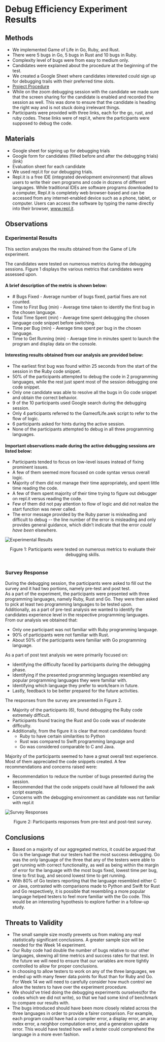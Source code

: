 # Debug Efficiency Experiment Results

## Methods
* We implemented Game of Life in Go, Ruby, and Rust. 
* There were 5 bugs in Go, 5 bugs in Rust and 10 bugs in Ruby.
* Complexity level of bugs were from easy to medium only.
* Candidates were explained about the procedure at the beginning of the test.
* We created a Google Sheet where candidates interested could sign up for debugging trails with their preferred time slots.
* [Project Procedure](docs/test_protocol.pdf)
* While on the zoom debugging session with the candidate we made sure that the screen sharing for the candidate is enabled and recorded the session as well. This was done to ensure that the candidate is heading the right way and is not stuck doing irrelevant things.
* Participants were provided with three links, each for the go, rust, and ruby codes. These links were of repl.it, where the participants were supposed to debug the code.

## Materials
* Google sheet for signing up for debugging trials 
* Google form for candidates (filled before and after the debugging trials) (link)
* Evaluation sheet for each candidate
* We used repl.it for our debugging trials.
* Repl.it is a free IDE (integrated development environment) that allows users to write their own programs and code in dozens of different languages. While traditional IDEs are software programs downloaded to a computer, Repl.it is completely web browser-based and can be accessed from any internet-enabled device such as a phone, tablet, or computer. Users can access the software by typing the name directly into their browser, www.repl.it. 


## Observations

### Experimental Results
This section analyzes the results obtained from the Game of Life experiment. 

The candidates were tested on numerous metrics during the debugging sessions. Figure 1 displays the various metrics that candidates were assessed upon.
<br />
#### A brief description of the metric is shown below:
* \# Bugs Fixed - Average number of bugs fixed, partial fixes are not counted.
* Time to First Bug (min) - Average time taken to identify the first bug in the chosen language.
* Total Time Spent (min) - Average time spent debugging the chosen language code snippet before switching.
* Time per Bug (min) - Average time spent per bug in the chosen language.
* Time to Get Running (min) - Average time in minutes spent to launch the program and display data on the console.

#### Interesting results obtained from our analysis are provided below:
* The earliest first bug was found within 25 seconds from the start of the session in the Ruby code snippet.
* 50% of the participants attempted to debug the code in 2 programming languages, while the rest just spent most of the session debugging one code snippet.
* Only one candidate was able to resolve all the bugs in Go code snippet and obtain the correct behavior.
* 9 of the 10 participants used Google search during the debugging session.
* Only 4 participants referred to the GameofLife.awk script to refer to the flow of logic.
* 6 participants asked for hints during the active session.
* None of the participants attempted to debug in all three programming languages.

#### Important observations made during the active debugging sessions are listed below:
* Participants tended to focus on low-level issues instead of fixing prominent issues.
* A few of them seemed more focused on code syntax versus overall logic.
* Majority of them did not manage their time appropriately, and spent little time reading the code.
* A few of them spent majority of their time trying to figure out debugger on repl.it versus reading the code.
* Few of them did not pay attention to flow of logic and did not realize the start function was never called.
* The error message provided by the Ruby parser is misleading and difficult to debug -- the line number of the error is misleading and only provides general guidance, which didn’t indicate that the error _could have been_ elsewhere.  

![Experimental Results](data/tester_results.png)<div align="center">Figure 1: Participants were tested on numerous metrics to evaluate their debugging skills.</div>
<br />

### Survey Response
During the debugging session, the participants were asked to fill out the survey and it had two portions, namely pre-test and post test.
<br />
As a part of the experiment, the participants were presented with three programming languages, namely Ruby, Rust and Go. They were then asked to pick at least two programming languages to be tested upon. 
<br />
Additionally, as a part of pre-test analysis we wanted to identify the candidates experience level in the respective programming languages. From our analysis we obtained that:
* Only one participant was not familiar with Ruby programming language.
* 90% of participants were not familiar with Rust.
* About 50% of the participants were familiar with Go programming language.

As a part of post test analysis we were primarily focused on:
* Identifying the difficulty faced by participants during the debugging phase.
* Identifying if the presented programming languages resembled any popular programming languages they were familiar with.
* Identifying which language they prefer to work/learn in future.
* Lastly, feedback to be better prepared for the future activities.

The responses from the survey are presented in Figure 2.
* Majority of the participants (6), found debugging the Ruby code extremely difficult.
* Participants found tracing the Rust and Go code was of moderate difficulty.
* Additionally, from the figure it is clear that most candidates found:
  * Ruby to have certain similarities to Python
  * Rust was compared to Swift programming language and
  * Go was considered comparable to C and Java.

Majority of the participants seemed to have a great overall test experience. Most of them appreciated the code snippets created. A few recommendations and concerns raised were:
* Recommendation to reduce the number of bugs presented during the session.
* Recommended that the code snippets could have all followed the awk script example.
* Concerns with the debugging environment as candidate was not familiar with repl.it

![Survey Responses](data/survey_results.png) <div align="center">Figure 2: Participants responses from pre-test and post-test survey.</div>

## Conclusions
* Based on a majority of our aggregated metrics, it could be argued that Go is the language that our testers had the most success debugging. Go was the only language of the three that any of the testers were able to get running with correct functionality, as well as being within the margin of error for the language with the most bugs fixed, lowest time per bug, time to first bug, and second lowest time to get running.
* With 80% of Go testers reporting that the language resembled either C or Java, contrasted with comparisons made to Python and Swift for Rust and Go respectively, it is possible that resembling a more popular language helped testers to feel more familiar with the Go code. This would be an interesting hypothesis to explore further in a follow-up study.
## Threats to Validity
* The small sample size mostly prevents us from making any real statistically significant conclusions. A greater sample size will be needed for the Week 14 experiment.
* Our Ruby code had double the number of bugs relative to our other languages, skewing all time metrics and success rates for that test. In the future we will need to ensure that our variables are more tightly controlled to allow for proper conclusions.
* In choosing to allow testers to work on any of the three languages, we ended up with many fewer data points for Rust than for Ruby and Go. For Week 14 we will need to carefully consider how much control we allow the testers to have over the experiment procedure.
* We should’ve tried doing the debugging experiments ourselves(for the codes which we did not write), so that we had some kind of benchmark to compare our results with.
* The bugs introduced should have been more closely related across the three languages in order to provide a fairer comparison. For example, each program could have had a compiler error, a display error, an array index error, a neighbor computation error, and a generation update error. This would have tested how well a tester could comprehend the language in a more even fashion.

